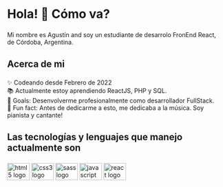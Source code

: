 <h1 align="left">Hola! 👋 Cómo va?</h1>

###

<p align="left">Mi nombre es Agustín and soy un estudiante de desarrolo FronEnd React, de Córdoba, Argentina.</p>

###

<h2 align="left">Acerca de mi</h2>

###

<p align="left">✨ Codeando desde Febrero de 2022<br>📚 Actualmente estoy aprendiendo ReactJS, PHP y SQL.<br>🎯 Goals: Desenvolverme profesionalmente como desarrollador FullStack.<br>🎲 Fun fact: Antes de dedicarme a esto, me dedicaba a la música. Soy pianista y cantante!</p>

###

<h2 align="left">Las tecnologías y lenguajes que manejo actualmente son</h2>

###

<div align="left">
  <img src="https://cdn.jsdelivr.net/gh/devicons/devicon/icons/html5/html5-original.svg" height="40" width="52" alt="html5 logo"  />
  <img src="https://cdn.jsdelivr.net/gh/devicons/devicon/icons/css3/css3-original.svg" height="40" width="52" alt="css3 logo"  />
  <img src="https://cdn.jsdelivr.net/gh/devicons/devicon/icons/sass/sass-original.svg" height="40" width="52" alt="sass logo"  />
  <img src="https://cdn.jsdelivr.net/gh/devicons/devicon/icons/javascript/javascript-original.svg" height="40" width="52" alt="javascript logo"  />
  <img src="https://cdn.jsdelivr.net/gh/devicons/devicon/icons/react/react-original.svg" height="40" width="52" alt="react logo"  />
</div>

###
